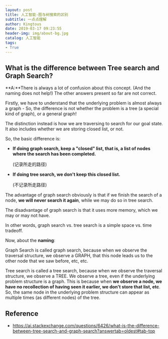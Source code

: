 ```yaml
---
layout: post
title: 人工智能-图与树搜索的区别
subtitle: 一点点理解
author: Kingtous
date: 2019-03-17 09:23:55
header-img: img/about-bg.jpg
catalog: 人工智能
tags:
- True
---
```


## What is the difference between Tree search and Graph Search?

**A:**There is always a lot of confusion about this concept. (And the naming does not help!) The other answers present so far are not correct.

Firstly, we have to understand that the underlying problem is almost always a graph - So, the difference is not whether the problem is a tree (a special kind of graph), or a general graph!

The distinction instead is how we are traversing to search for our goal state. It also includes whether we are storing closed list, or not.

So, the basic difference is:

- **If doing graph search, keep a "closed" list, that is, a list of nodes where the search has been completed.**

  (记录所走的路径)

- **If doing tree search, we don't keep this closed list.**

  (不记录所走路径)

The advantage of graph search obviously is that if we finish the search of a node, **we will never search it again**, while we may do so in tree search.

The disadvantage of graph search is that it uses more memory, which we may or may not have.

In other words, graph search vs. tree search is a simple space vs. time tradeoff.

Now, about the **naming**:

Graph Search is called graph search, because when we observe the traversal structure, we observe a GRAPH, that this node leads us to the other node that we saw before, etc, etc.

Tree search is called a tree search, because when we observe the traversal structure, we observe a TREE. We observe a tree, even if the underlying problem structure is a graph. This is because when **we observe a node, we have no recollection of having seen it earlier, we don't store that list, etc**. So, the same node in the underlying problem structure can appear as multiple times (as different nodes) of the tree.





## Reference

- https://ai.stackexchange.com/questions/6426/what-is-the-difference-between-tree-search-and-graph-search?answertab=oldest#tab-top
